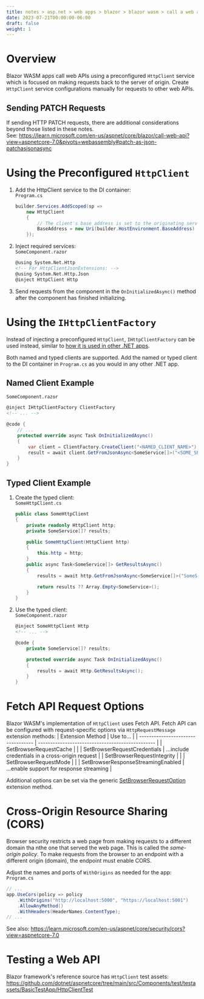 ```yaml
---
title: notes > asp.net > web apps > blazor > blazor wasm > call a web api
date: 2023-07-21T00:00:00-06:00
draft: false
weight: 1
---
```


# Overview
Blazor WASM apps call web APIs using a preconfigured `HttpClient` service which is focused on making requests back to the server of origin.  Create `HttpClient` service configurations manually for requests to other web APIs.

## Sending PATCH Requests
If sending HTTP PATCH requests, there are additional considerations beyond those listed in these notes.  
See: https://learn.microsoft.com/en-us/aspnet/core/blazor/call-web-api?view=aspnetcore-7.0&pivots=webassembly#patch-as-json-patchasjsonasync

# Using the Preconfigured `HttpClient`
1. Add the HttpClient service to the DI container:  
    `Program.cs`
    ```cs
    builder.Services.AddScoped(sp => 
        new HttpClient
        {
            // The client's base address is set to the originating server's address:
            BaseAddress = new Uri(builder.HostEnvironment.BaseAddress)
        });
    ```
2. Inject required services:  
    `SomeComponent.razor`
    ```html
    @using System.Net.Http 
    <!-- For HttpClientJsonExtensions: -->
    @using System.Net.Http.Json 
    @inject HttpClient Http
    ```

3. Send requests from the component in the `OnInitializedAsync()` method after the component has finished initializing.

# Using the `IHttpClientFactory`
Instead of injecting a preconfigured `HttpClient`, `IHttpClientFactory` can be used instead, similar to [how it is used in other .NET apps](../../../../dotnet/web/http/ihttpclientfactory.md).

Both named and typed clients are supported.
Add the named or typed client to the DI container in `Program.cs` as you would in any other .NET app.

## Named Client Example  
`SomeComponent.razor`
```html
@inject IHttpClientFactory ClientFactory
<!-- ... -->
```
```cs
@code {
    // ...
    protected override async Task OnInitializedAsync()
    {
        var client = ClientFactory.CreateClient("<NAMED_CLIENT_NAME>");
        result = await client.GetFromJsonAsync<SomeService[]>("<SOME_SERVICE>");
    }
}
```

## Typed Client Example
1. Create the typed client:  
    `SomeHttpClient.cs`
    ```cs
    public class SomeHttpClient
    {
        private readonly HttpClient http;
        private SomeService[]? results;

        public SomeHttpClient(HttpClient http)
        {
            this.http = http;
        }
        public async Task<SomeService[]> GetResultsAsync()
        {
            results = await http.GetFromJsonAsync<SomeService[]>("SomeService");

            return results ?? Array.Empty<SomeService>();
        }
    }
    ```
2. Use the typed client:  
    `SomeComponent.razor`
    ```html
    @inject SomeHttpClient Http
    <!-- ... -->
    ```
    ```cs
    @code {
        private SomeService[]? results;

        protected override async Task OnInitializedAsync()
        {
            results = await Http.GetResultsAsync();
        }
    }
    ```

# Fetch API Request Options
Blazor WASM's implementation of `HttpClient` uses Fetch API.  Fetch API can be configured with request-specific options via `HttpRequestMessage` extension methods:
| Extension Method                   | Use to...                                        |
| ---------------------------------- | ------------------------------------------------ |
| SetBrowserRequestCache             |                                                  |
| SetBrowserRequestCredentials       | ...include credentials in a cross-origin request |
| SetBrowserRequestIntegrity         |                                                  |
| SetBrowserRequestMode              |                                                  |
| SetBrowserResponseStreamingEnabled | ...enable support for response streaming         |

Additional options can be set via the generic [SetBrowserRequestOption](https://learn.microsoft.com/en-us/dotnet/api/microsoft.aspnetcore.components.webassembly.http.webassemblyhttprequestmessageextensions.setbrowserrequestoption?view=aspnetcore-7.0) extension method.

# Cross-Origin Resource Sharing (CORS)
Browser security restricts a web page from making requests to a different domain tha nthe one that served the web page.  This is called the *same-origin policy*.  To make requests from the browser to an endpoint with a different origin (domain), the endpoint must enable CORS.

Adjust the names and ports of `WithOrigins` as needed for the app:  
`Program.cs`
```cs
// ...
app.UseCors(policy => policy
    .WithOrigins("http://localhost:5000", "https://localhost:5001")
    .AllowAnyMethod()
    .WithHeaders(HeaderNames.ContentType);
// ...
```

See also: https://learn.microsoft.com/en-us/aspnet/core/security/cors?view=aspnetcore-7.0

# Testing a Web API
Blazor framework's reference source has `HttpClient` test assets: https://github.com/dotnet/aspnetcore/tree/main/src/Components/test/testassets/BasicTestApp/HttpClientTest
